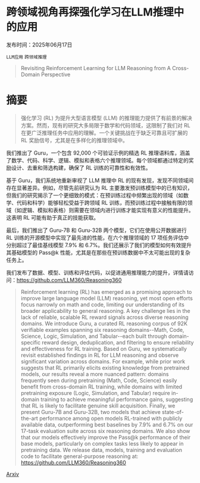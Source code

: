 # 跨领域视角再探强化学习在LLM推理中的应用

发布时间：2025年06月17日

`LLM应用` `跨领域推理`

> Revisiting Reinforcement Learning for LLM Reasoning from A Cross-Domain Perspective

# 摘要

> 强化学习 (RL) 为提升大型语言模型 (LLM) 的推理能力提供了有前景的解决方案。然而，现有的研究大多局限于数学和代码领域，这限制了我们对 RL 在更广泛推理任务中应用的理解。一个关键挑战在于缺乏可靠且可扩展的 RL 奖励信号，尤其是在多样化的推理领域中。

我们推出了 Guru，一个包含 92,000 个可验证示例的精选 RL 推理语料库，涵盖了数学、代码、科学、逻辑、模拟和表格六个推理领域。每个领域都通过特定的奖励设计、去重和筛选构建，确保了 RL 训练的可靠性和有效性。

基于 Guru，我们系统地重新审视了 LLM 推理中 RL 的现有发现，发现不同领域间存在显著差异。例如，尽管先前研究认为 RL 主要激发预训练模型中的已有知识，但我们的研究揭示了一个更细致的模式：在预训练过程中频繁出现的领域（如数学、代码和科学）能够轻松受益于跨领域 RL 训练，而预训练过程中接触有限的领域（如逻辑、模拟和表格）则需要在领域内进行训练才能实现有意义的性能提升。这表明 RL 可能有助于真正的技能获取。

最后，我们推出了 Guru-7B 和 Guru-32B 两个模型，它们在使用公开数据进行 RL 训练的开源模型中实现了最先进的性能，在六个推理领域的 17 项任务评估中分别超过了最佳基线模型 7.9% 和 6.7%。我们还展示了我们的模型如何有效提升其基础模型的 Pass@k 性能，尤其是在那些在预训练数据中不太可能出现的复杂任务上。

我们发布了数据、模型、训练和评估代码，以促进通用推理能力的提升，详情请访问：https://github.com/LLM360/Reasoning360

> Reinforcement learning (RL) has emerged as a promising approach to improve large language model (LLM) reasoning, yet most open efforts focus narrowly on math and code, limiting our understanding of its broader applicability to general reasoning. A key challenge lies in the lack of reliable, scalable RL reward signals across diverse reasoning domains. We introduce Guru, a curated RL reasoning corpus of 92K verifiable examples spanning six reasoning domains--Math, Code, Science, Logic, Simulation, and Tabular--each built through domain-specific reward design, deduplication, and filtering to ensure reliability and effectiveness for RL training. Based on Guru, we systematically revisit established findings in RL for LLM reasoning and observe significant variation across domains. For example, while prior work suggests that RL primarily elicits existing knowledge from pretrained models, our results reveal a more nuanced pattern: domains frequently seen during pretraining (Math, Code, Science) easily benefit from cross-domain RL training, while domains with limited pretraining exposure (Logic, Simulation, and Tabular) require in-domain training to achieve meaningful performance gains, suggesting that RL is likely to facilitate genuine skill acquisition. Finally, we present Guru-7B and Guru-32B, two models that achieve state-of-the-art performance among open models RL-trained with publicly available data, outperforming best baselines by 7.9% and 6.7% on our 17-task evaluation suite across six reasoning domains. We also show that our models effectively improve the Pass@k performance of their base models, particularly on complex tasks less likely to appear in pretraining data. We release data, models, training and evaluation code to facilitate general-purpose reasoning at: https://github.com/LLM360/Reasoning360

[Arxiv](https://arxiv.org/abs/2506.14965)